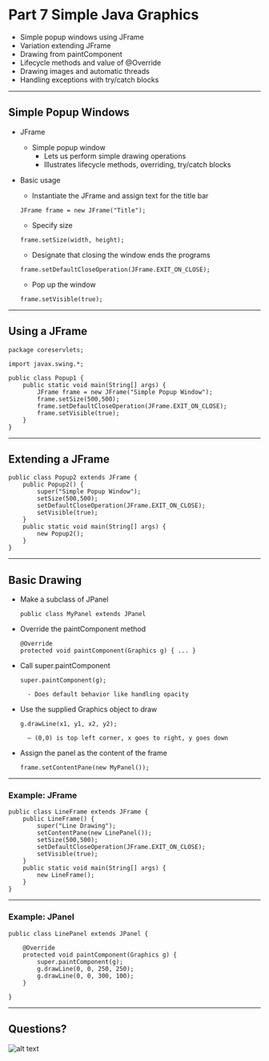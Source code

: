 # Part 7 Simple Java Graphics

- Simple popup windows using JFrame
- Variation extending JFrame
- Drawing from paintComponent
- Lifecycle methods and value of @Override
- Drawing images and automatic threads
- Handling exceptions with try/catch blocks

---

## Simple Popup Windows

- JFrame
    - Simple popup window
        - Lets us perform simple drawing operations
        - Illustrates lifecycle methods, overriding, try/catch blocks
- Basic usage
    - Instantiate the JFrame and assign text for the title bar
    
    ```
    JFrame frame = new JFrame("Title");
    ```

    - Specify size
    
    ```
    frame.setSize(width, height);
    ```

    - Designate that closing the window ends the programs
        
    ```
    frame.setDefaultCloseOperation(JFrame.EXIT_ON_CLOSE);
    ```

    - Pop up the window
    
    ```
    frame.setVisible(true);
    ```

---

## Using a JFrame

```
package coreservlets;

import javax.swing.*;

public class Popup1 {
    public static void main(String[] args) {
        JFrame frame = new JFrame("Simple Popup Window");
        frame.setSize(500,500);
        frame.setDefaultCloseOperation(JFrame.EXIT_ON_CLOSE);
        frame.setVisible(true);
    }
}
```
    
---

## Extending a JFrame

```
public class Popup2 extends JFrame {
    public Popup2() {
        super("Simple Popup Window");
        setSize(500,500);
        setDefaultCloseOperation(JFrame.EXIT_ON_CLOSE);
        setVisible(true);
    }
    public static void main(String[] args) {
        new Popup2();
    }
}
```

---

## Basic Drawing

- Make a subclass of JPanel
    ```
    public class MyPanel extends JPanel
    ```
- Override the paintComponent method
    ```
    @Override
    protected void paintComponent(Graphics g) { ... }
    ```
- Call super.paintComponent
    ```
    super.paintComponent(g);
    ```
        - Does default behavior like handling opacity
- Use the supplied Graphics object to draw
    ```
    g.drawLine(x1, y1, x2, y2);
    ```
        – (0,0) is top left corner, x goes to right, y goes down
- Assign the panel as the content of the frame
    ```
    frame.setContentPane(new MyPanel());
    ```

---

### Example: JFrame

```
public class LineFrame extends JFrame {
    public LineFrame() {
        super("Line Drawing");
        setContentPane(new LinePanel());
        setSize(500,500);
        setDefaultCloseOperation(JFrame.EXIT_ON_CLOSE);
        setVisible(true);
    }
    public static void main(String[] args) {
        new LineFrame();
    }
}
```

---

### Example: JPanel

```
public class LinePanel extends JPanel {

    @Override
    protected void paintComponent(Graphics g) {
        super.paintComponent(g);
        g.drawLine(0, 0, 250, 250);
        g.drawLine(0, 0, 300, 100);
    }

}
```

---

## Questions?

![alt text](images/duke-wave.png "Duke Waving") <!-- .element: height="400px" -->